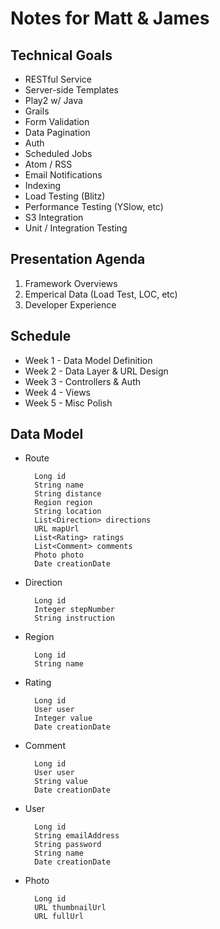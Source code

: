 Notes for Matt & James
======================

Technical Goals
---------------

* RESTful Service
* Server-side Templates
* Play2 w/ Java
* Grails
* Form Validation
* Data Pagination
* Auth
* Scheduled Jobs
* Atom / RSS
* Email Notifications
* Indexing
* Load Testing (Blitz)
* Performance Testing (YSlow, etc)
* S3 Integration
* Unit / Integration Testing


Presentation Agenda
-------------------

1. Framework Overviews
2. Emperical Data (Load Test, LOC, etc)
3. Developer Experience


Schedule
--------

* Week 1 - Data Model Definition
* Week 2 - Data Layer & URL Design
* Week 3 - Controllers & Auth
* Week 4 - Views
* Week 5 - Misc Polish


Data Model
----------

* Route

        Long id
        String name
        String distance
        Region region
        String location
        List<Direction> directions
        URL mapUrl
        List<Rating> ratings
        List<Comment> comments
        Photo photo
        Date creationDate

* Direction

        Long id
        Integer stepNumber
        String instruction

* Region

        Long id
        String name

* Rating

        Long id
        User user
        Integer value
        Date creationDate

* Comment

        Long id
        User user
        String value
        Date creationDate

* User

        Long id
        String emailAddress
        String password
        String name
        Date creationDate

* Photo

        Long id
        URL thumbnailUrl
        URL fullUrl